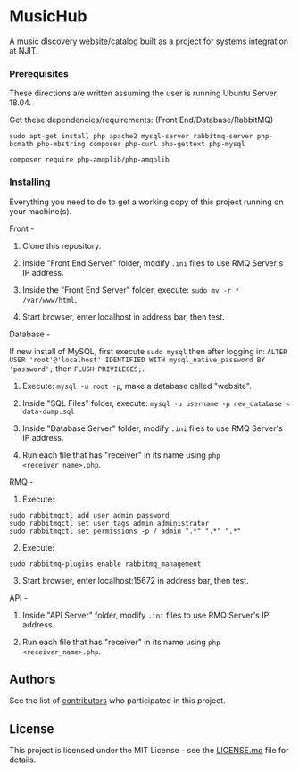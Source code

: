 # MusicHub

A music discovery website/catalog built as a project for systems integration at NJIT.

### Prerequisites

These directions are written assuming the user is running Ubuntu Server 18.04.

Get these dependencies/requirements: (Front End/Database/RabbitMQ)
```
sudo apt-get install php apache2 mysql-server rabbitmq-server php-bcmath php-mbstring composer php-curl php-gettext php-mysql

composer require php-amqplib/php-amqplib
```

### Installing

Everything you need to do to get a working copy of this project running on your machine(s).

Front -

1. Clone this repository.

2. Inside "Front End Server" folder, modify `.ini` files to use RMQ Server's IP address.

3. Inside the "Front End Server" folder, execute: `sudo mv -r * /var/www/html`.

4. Start browser, enter localhost in address bar, then test.

Database - 

If new install of MySQL, first execute `sudo mysql` then after logging in: `ALTER USER 'root'@'localhost' IDENTIFIED WITH mysql_native_password BY 'password';` then `FLUSH PRIVILEGES;`.

1. Execute: `mysql -u root -p`, make a database called "website".

2. Inside "SQL Files" folder, execute: `mysql -u username -p new_database < data-dump.sql`

3. Inside "Database Server" folder, modify `.ini` files to use RMQ Server's IP address.

4. Run each file that has "receiver" in its name using `php <receiver_name>.php`.

RMQ - 

1. Execute:
```
sudo rabbitmqctl add_user admin password 
sudo rabbitmqctl set_user_tags admin administrator
sudo rabbitmqctl set_permissions -p / admin ".*" ".*" ".*"
```
2. Execute:
```
sudo rabbitmq-plugins enable rabbitmq_management
```
3. Start browser, enter localhost:15672 in address bar, then test.

API - 

1. Inside "API Server" folder, modify `.ini` files to use RMQ Server's IP address.

2. Run each file that has "receiver" in its name using `php <receiver_name>.php`.

## Authors

See the list of [contributors](https://github.com/adr50/MusicHub/contributors) who participated in this project.

## License

This project is licensed under the MIT License - see the [LICENSE.md](LICENSE.md) file for details.

